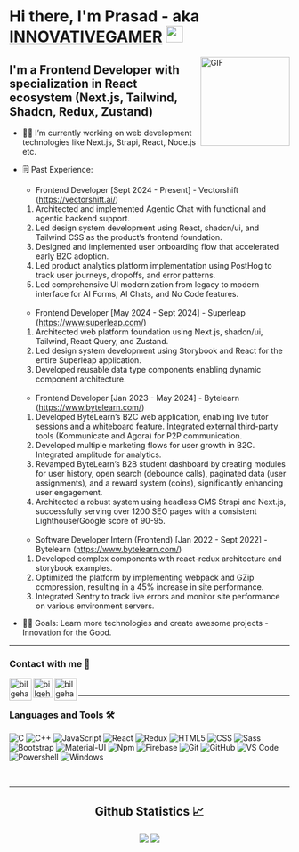 # Hi there, I'm Prasad - aka [INNOVATIVEGAMER][website] <img width="30px" src="https://media.tenor.com/images/3b388fe03da271d2674faf85eb7c3fcd/tenor.gif" />

<img align="right" alt="GIF" height="160px" src="https://media.giphy.com/media/du3J3cXyzhj75IOgvA/giphy.gif" />

## I'm a Frontend Developer with specialization in React ecosystem (Next.js, Tailwind, Shadcn, Redux, Zustand)

-   👨‍💻 I’m currently working on web development technologies like Next.js, Strapi, React, Node.js etc.
-   🗒️ Past Experience:
    - Frontend Developer [Sept 2024 - Present] - Vectorshift (https://vectorshift.ai/)
    1. Architected and implemented Agentic Chat with functional and agentic backend support.
    2. Led design system development using React, shadcn/ui, and Tailwind CSS as the product’s frontend foundation.
    3. Designed and implemented user onboarding flow that accelerated early B2C adoption.
    4. Led product analytics platform implementation using PostHog to track user journeys, dropoffs, and error patterns.
    5. Led comprehensive UI modernization from legacy to modern interface for AI Forms, AI Chats, and No Code features.
<br><br>
    - Frontend Developer [May 2024 - Sept 2024] - Superleap (https://www.superleap.com/)
    1. Architected web platform foundation using Next.js, shadcn/ui, Tailwind, React Query, and Zustand.
    2. Led design system development using Storybook and React for the entire Superleap application.
    3. Developed reusable data type components enabling dynamic component architecture.
<br><br>
    - Frontend Developer [Jan 2023 - May 2024] - Bytelearn (https://www.bytelearn.com/)
    1. Developed ByteLearn’s B2C web application, enabling live tutor sessions and a whiteboard feature. Integrated external third-party tools (Kommunicate and Agora) for P2P communication.
    2. Developed multiple marketing flows for user growth in B2C. Integrated amplitude for analytics.
    3. Revamped ByteLearn’s B2B student dashboard by creating modules for user history, open search (debounce calls), paginated data (user assignments), and a reward system (coins), significantly enhancing user engagement.
    4. Architected a robust system using headless CMS Strapi and Next.js, successfully serving over 1200 SEO pages with a consistent Lighthouse/Google score of 90-95.
<br><br>
    - Software Developer Intern (Frontend) [Jan 2022 - Sept 2022] - Bytelearn (https://www.bytelearn.com/)
    1. Developed complex components with react-redux architecture and storybook examples.
    2.  Optimized the platform by implementing webpack and GZip compression, resulting in a 45% increase in site performance.
    3.  Integrated Sentry to track live errors and monitor site performance on various environment servers.
       
-   💪🏼 Goals: Learn more technologies and create awesome projects - Innovation for the Good.

---

### Contact with me 📝

[<img align="left" alt="bilgehangecici.site" width="40px" src="https://media.giphy.com/media/du3J3cXyzhj75IOgvA/giphy.gif" />][website]
[<img align="left" alt="bilgehangecici | LinkedIn" width="35px" src="https://i.pinimg.com/originals/de/b4/6f/deb46f02a59e3b3a2aa58fac16290d63.gif" />][linkedin]
[<img align="left" alt="bilgehangecici | Instagram" width="40px" src="https://thumbs.gfycat.com/OrnateOrneryFoal-max-1mb.gif" />][instagram]

<br />

---

### Languages and Tools 🛠

![C](http://img.shields.io/badge/-C-A8B9CC?style=flat-square&logo=c&logoColor=ffffff)
![C++](http://img.shields.io/badge/-C++-00599C?style=flat-square&logo=c++)
![JavaScript](https://img.shields.io/badge/-JavaScript-%23F7DF1C?style=flat-square&logo=javascript&logoColor=000000&labelColor=%23F7DF1C&color=%23FFCE5A)
![React](https://img.shields.io/badge/-React-61DAFB?style=flat-square&logo=react&logoColor=ffffff)
![Redux](https://img.shields.io/badge/-Redux-764ABC?style=flat-square&logo=redux&logoColor=ffffff)
![HTML5](https://img.shields.io/badge/-HTML5-%23E44D27?style=flat-square&logo=html5&logoColor=ffffff)
![CSS](https://img.shields.io/badge/-CSS3-%231572B6?style=flat-square&logo=css3)
![Sass](https://img.shields.io/badge/-Sass-%23CC6699?style=flat-square&logo=sass&logoColor=ffffff)
![Bootstrap](https://img.shields.io/badge/-Bootstrap-563D7C?style=flat-square&logo=Bootstrap)
![Material-UI](https://img.shields.io/badge/-MaterialUI-0081CB?style=flat-square&logo=Material-UI)
![Npm](https://img.shields.io/badge/-npm-CB3837?style=flat-square&logo=npm)
![Firebase](https://img.shields.io/badge/-Firebase-FFCA28?style=flat-square&logo=firebase&logoColor=ffffff)
![Git](https://img.shields.io/badge/-Git-%23F05032?style=flat-square&logo=git&logoColor=%23ffffff)
![GitHub](https://img.shields.io/badge/-GitHub-181717?style=flat-square&logo=github)
![VS Code](http://img.shields.io/badge/-VS%20Code-007ACC?style=flat-square&logo=visual-studio-code&logoColor=ffffff)
![Powershell](http://img.shields.io/badge/-Powershell-5391FE?style=flat-square&logo=powershell&logoColor=ffffff)
![Windows](http://img.shields.io/badge/-Windows-0078D6?style=flat-square&logo=windows&logoColor=ffffff)

<br/>

---

  <h2 align="center"> Github Statistics 📈 </h2>
  
  <div align="center">    
      <img align="center" src="https://github-readme-stats-sigma-five.vercel.app/api?username=INNOVATIVEGAMER&show_icons=true&include_all_commits=true&count_private=true&theme=react&line_height=40" />
      <img align="center" src="https://github-readme-stats.vercel.app/api/top-langs/?username=INNOVATIVEGAMER&theme=react&line_height=40&hide=css"/>
</div

[website]: https://github.com/INNOVATIVEGAMER
[instagram]: https://www.instagram.com/prasad_patewar/
[linkedin]: https://www.linkedin.com/in/prasad-patewar-b9066b204/



